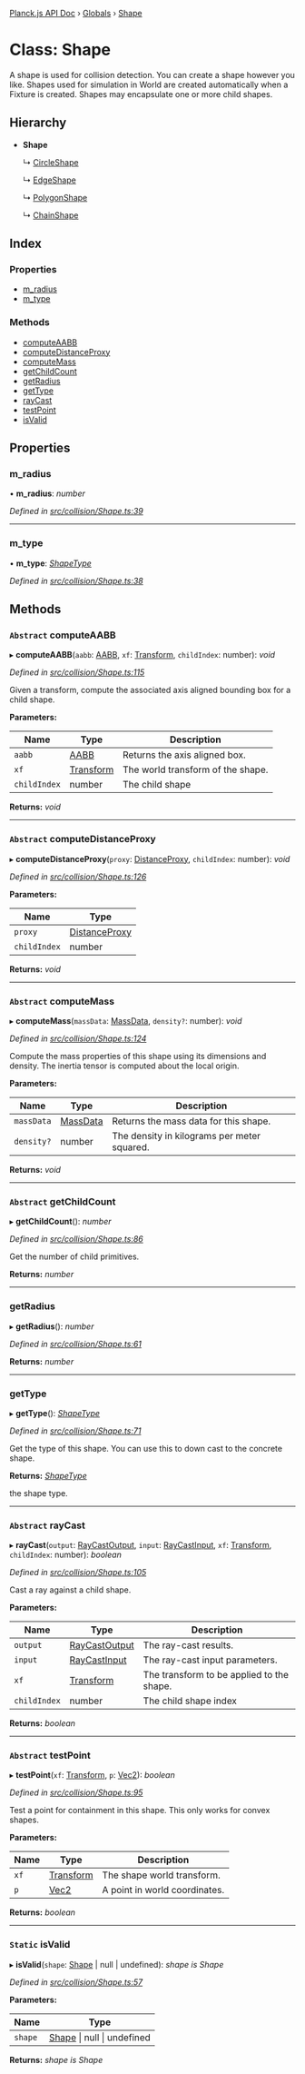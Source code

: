 [Planck.js API Doc](../README.md) › [Globals](../globals.md) › [Shape](shape.md)

# Class: Shape

A shape is used for collision detection. You can create a shape however you
like. Shapes used for simulation in World are created automatically when a
Fixture is created. Shapes may encapsulate one or more child shapes.

## Hierarchy

* **Shape**

  ↳ [CircleShape](circleshape.md)

  ↳ [EdgeShape](edgeshape.md)

  ↳ [PolygonShape](polygonshape.md)

  ↳ [ChainShape](chainshape.md)

## Index

### Properties

* [m_radius](shape.md#m_radius)
* [m_type](shape.md#m_type)

### Methods

* [computeAABB](shape.md#abstract-computeaabb)
* [computeDistanceProxy](shape.md#abstract-computedistanceproxy)
* [computeMass](shape.md#abstract-computemass)
* [getChildCount](shape.md#abstract-getchildcount)
* [getRadius](shape.md#getradius)
* [getType](shape.md#gettype)
* [rayCast](shape.md#abstract-raycast)
* [testPoint](shape.md#abstract-testpoint)
* [isValid](shape.md#static-isvalid)

## Properties

###  m_radius

• **m_radius**: *number*

*Defined in [src/collision/Shape.ts:39](https://github.com/shakiba/planck.js/blob/1523746/src/collision/Shape.ts#L39)*

___

###  m_type

• **m_type**: *[ShapeType](../globals.md#shapetype)*

*Defined in [src/collision/Shape.ts:38](https://github.com/shakiba/planck.js/blob/1523746/src/collision/Shape.ts#L38)*

## Methods

### `Abstract` computeAABB

▸ **computeAABB**(`aabb`: [AABB](aabb.md), `xf`: [Transform](transform.md), `childIndex`: number): *void*

*Defined in [src/collision/Shape.ts:115](https://github.com/shakiba/planck.js/blob/1523746/src/collision/Shape.ts#L115)*

Given a transform, compute the associated axis aligned bounding box for a
child shape.

**Parameters:**

Name | Type | Description |
------ | ------ | ------ |
`aabb` | [AABB](aabb.md) | Returns the axis aligned box. |
`xf` | [Transform](transform.md) | The world transform of the shape. |
`childIndex` | number | The child shape  |

**Returns:** *void*

___

### `Abstract` computeDistanceProxy

▸ **computeDistanceProxy**(`proxy`: [DistanceProxy](distanceproxy.md), `childIndex`: number): *void*

*Defined in [src/collision/Shape.ts:126](https://github.com/shakiba/planck.js/blob/1523746/src/collision/Shape.ts#L126)*

**Parameters:**

Name | Type |
------ | ------ |
`proxy` | [DistanceProxy](distanceproxy.md) |
`childIndex` | number |

**Returns:** *void*

___

### `Abstract` computeMass

▸ **computeMass**(`massData`: [MassData](massdata.md), `density?`: number): *void*

*Defined in [src/collision/Shape.ts:124](https://github.com/shakiba/planck.js/blob/1523746/src/collision/Shape.ts#L124)*

Compute the mass properties of this shape using its dimensions and density.
The inertia tensor is computed about the local origin.

**Parameters:**

Name | Type | Description |
------ | ------ | ------ |
`massData` | [MassData](massdata.md) | Returns the mass data for this shape. |
`density?` | number | The density in kilograms per meter squared.  |

**Returns:** *void*

___

### `Abstract` getChildCount

▸ **getChildCount**(): *number*

*Defined in [src/collision/Shape.ts:86](https://github.com/shakiba/planck.js/blob/1523746/src/collision/Shape.ts#L86)*

Get the number of child primitives.

**Returns:** *number*

___

###  getRadius

▸ **getRadius**(): *number*

*Defined in [src/collision/Shape.ts:61](https://github.com/shakiba/planck.js/blob/1523746/src/collision/Shape.ts#L61)*

**Returns:** *number*

___

###  getType

▸ **getType**(): *[ShapeType](../globals.md#shapetype)*

*Defined in [src/collision/Shape.ts:71](https://github.com/shakiba/planck.js/blob/1523746/src/collision/Shape.ts#L71)*

Get the type of this shape. You can use this to down cast to the concrete
shape.

**Returns:** *[ShapeType](../globals.md#shapetype)*

the shape type.

___

### `Abstract` rayCast

▸ **rayCast**(`output`: [RayCastOutput](../interfaces/raycastoutput.md), `input`: [RayCastInput](../interfaces/raycastinput.md), `xf`: [Transform](transform.md), `childIndex`: number): *boolean*

*Defined in [src/collision/Shape.ts:105](https://github.com/shakiba/planck.js/blob/1523746/src/collision/Shape.ts#L105)*

Cast a ray against a child shape.

**Parameters:**

Name | Type | Description |
------ | ------ | ------ |
`output` | [RayCastOutput](../interfaces/raycastoutput.md) | The ray-cast results. |
`input` | [RayCastInput](../interfaces/raycastinput.md) | The ray-cast input parameters. |
`xf` | [Transform](transform.md) | The transform to be applied to the shape. |
`childIndex` | number | The child shape index  |

**Returns:** *boolean*

___

### `Abstract` testPoint

▸ **testPoint**(`xf`: [Transform](transform.md), `p`: [Vec2](vec2.md)): *boolean*

*Defined in [src/collision/Shape.ts:95](https://github.com/shakiba/planck.js/blob/1523746/src/collision/Shape.ts#L95)*

Test a point for containment in this shape. This only works for convex
shapes.

**Parameters:**

Name | Type | Description |
------ | ------ | ------ |
`xf` | [Transform](transform.md) | The shape world transform. |
`p` | [Vec2](vec2.md) | A point in world coordinates.  |

**Returns:** *boolean*

___

### `Static` isValid

▸ **isValid**(`shape`: [Shape](shape.md) | null | undefined): *shape is Shape*

*Defined in [src/collision/Shape.ts:57](https://github.com/shakiba/planck.js/blob/1523746/src/collision/Shape.ts#L57)*

**Parameters:**

Name | Type |
------ | ------ |
`shape` | [Shape](shape.md) &#124; null &#124; undefined |

**Returns:** *shape is Shape*
